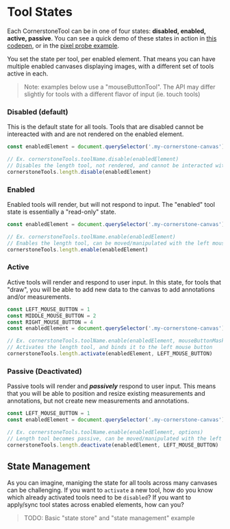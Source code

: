 # Tool States

Each CornerstoneTool can be in one of four states: **disabled, enabled, active, passive**. You can see a quick demo of these states in action in [this codepen](https://codepen.io/dannyrb/full/GyjEqW/), or in the [pixel probe example](https://rawgit.com/chafey/cornerstoneTools/master/examples/probe/index.html).

You set the state per tool, per enabled element. That means you can have multiple enabled canvases displaying images, with a different set of tools active in each.

> Note: examples below use a "mouseButtonTool". The API may differ slightly for tools with a different flavor of input (ie. touch tools)

### Disabled (default)

This is the default state for all tools. Tools that are disabled cannot be intereacted with and are not rendered on the enabled element.

```js
const enabledElement = document.querySelector('.my-cornerstone-canvas')

// Ex. cornerstoneTools.toolName.disable(enabledElement)
// Disables the length tool, not rendered, and cannot be interacted with
cornerstoneTools.length.disable(enabledElement)
```

### Enabled

Enabled tools will render, but will not respond to input. The "enabled" tool state is essentially a "read-only" state.

```js
const enabledElement = document.querySelector('.my-cornerstone-canvas')

// Ex. cornerstoneTools.toolName.enable(enabledElement)
// Enables the length tool, can be moved/manipulated with the left mouse button
cornerstoneTools.length.enable(enabledElement)
```

### Active

Active tools will render and respond to user input. In this state, for tools that "draw", you will be able to add new data to the canvas to add annotations and/or measurements.

```js
const LEFT_MOUSE_BUTTON = 1
const MIDDLE_MOUSE_BUTTON = 2
const RIGHT_MOUSE_BUTTON = 4
const enabledElement = document.querySelector('.my-cornerstone-canvas')

// Ex. cornerstoneTools.toolName.enable(enabledElement, mouseButtonMask, options = {})
// Activates the length tool, and binds it to the left mouse button
cornerstoneTools.length.activate(enabledElement, LEFT_MOUSE_BUTTON)
```

### Passive (Deactivated)

Passive tools will render and **_passively_** respond to user input. This means that you will be able to position and resize existing measurements and annotations, but not create new measurements and annotations.

```js
const LEFT_MOUSE_BUTTON = 1
const enabledElement = document.querySelector('.my-cornerstone-canvas')

// Ex. cornerstoneTools.toolName.enable(enabledElement, options)
// Length tool becomes passive, can be moved/manipulated with the left mouse button
cornerstoneTools.length.deactivate(enabledElement, LEFT_MOUSE_BUTTON)
```


## State Management

As you can imagine, maniging the state for all tools across many canvases can be challenging. If you want to `activate` a new tool, how do you know which already activated tools need to be `disabled`? If you want to apply/sync tool states across enabled elements, how can you?

> TODO: Basic "state store" and "state management" example


